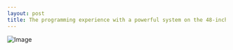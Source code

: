 ```yaml
---
layout: post
title: The programming experience with a powerful system on the 48-inch monitor.
---
```


![Image](http://basemax.github.io/assets/image/programming-48-inch-monitor.jpg)
